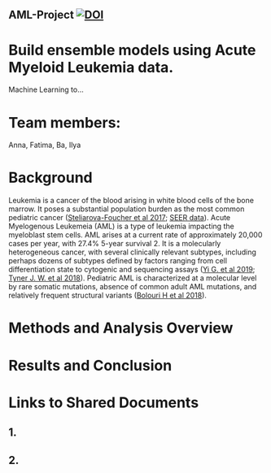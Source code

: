 AML-Project [![DOI](https://encrypted-tbn0.gstatic.com/images?q=tbn:ANd9GcRMs-S8w9--E6imAS9RLHe0xkng2e1183jrvaM4SZfM0POSzeMQSQ)](https://github.com/biostatistic-summer2019/AML-Project/)
---

# Build ensemble models using Acute Myeloid Leukemia data.
Machine Learning to...

# Team members:
Anna, Fatima, Ba, Ilya

# Background
Leukemia is a cancer of the blood arising in white blood cells of the bone marrow. It poses a substantial population burden as the most common pediatric cancer ([Steliarova-Foucher et al 2017](https://www.ncbi.nlm.nih.gov/pubmed/28410997); [SEER data](https://seer.cancer.gov/statfacts/html/amyl.html)). Acute Myelogenous Leukemeia (AML) is a type of leukemia impacting the myeloblast stem cells. AML arises at a current rate of approximately 20,000 cases per year, with 27.4% 5-year survival 2. It is a molecularly heterogeneous cancer, with several clinically relevant subtypes, including perhaps dozens of subtypes defined by factors ranging from cell differentiation state to cytogenic and sequencing assays ([Yi G. et al 2019](https://www.sciencedirect.com/science/article/pii/S2211124718320588?via%3Dihub); [Tyner J. W. et al 2018](https://www.nature.com/articles/s41586-018-0623-z)). Pediatric AML is characterized at a molecular level by rare somatic mutations, absence of common adult AML mutations, and relatively frequent structural variants ([Bolouri H et al 2018](https://www.nature.com/articles/nm.4439)). 

# Methods and Analysis Overview

# Results and Conclusion

# Links to Shared Documents

## 1. 

## 2. 
